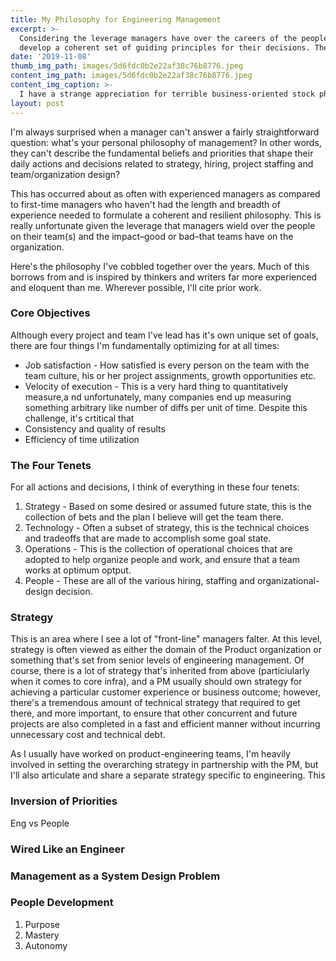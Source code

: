 ```yaml
---
title: My Philosophy for Engineering Management
excerpt: >-
  Considering the leverage managers have over the careers of the people on their team and the results of the team's work, managers must 
  develop a coherent set of guiding principles for their decisions. These are mine.
date: '2019-11-08'
thumb_img_path: images/5d6fdc0b2e22af38c76b8776.jpeg
content_img_path: images/5d6fdc0b2e22af38c76b8776.jpeg
content_img_caption: >-
  I have a strange appreciation for terrible business-oriented stock photography. It's an art form in the same vein as The Room, so let's take a minute to appreciate the gem above.
layout: post
---
```


I'm always surprised when a manager can't answer a fairly straightforward question: what's your personal philosophy of management? In other words, they can't describe the fundamental beliefs and priorities that shape their daily actions and decisions related to strategy, hiring, project staffing and team/organization design?

This has occurred about as often with experienced managers as compared to first-time managers who haven't had the length and breadth of experience needed to formulate a coherent and resilient philosophy. This is really unfortunate given the leverage that managers wield over the people on their team(s) and the impact–good or bad–that teams have on the organization.

Here's the philosophy I've cobbled together over the years. Much of this borrows from and is inspired by thinkers and writers far more experienced and eloquent than me. Wherever possible, I'll cite prior work.

### Core Objectives
Although every project and team I've lead has it's own unique set of goals, there are four things I'm fundamentally optimizing for at all times:

* Job satisfaction - How satisfied is every person on the team with the team culture, his or her project assignments, growth opportunities etc.
* Velocity of execution - This is a very hard thing to quantitatively measure,a nd unfortunately, many companies end up measuring something arbitrary like number of diffs per unit of time. Despite this challenge, it's crtitical that 
* Consistency and quality of results
* Efficiency of time utilization

### The Four Tenets
For all actions and decisions, I think of everything in these four tenets:
1. Strategy - Based on some desired or assumed future state, this is the collection of bets and the plan I believe will get the team there.
2. Technology - Often a subset of strategy, this is the technical choices and tradeoffs that are made to accomplish some goal state.
3. Operations - This is the collection of operational choices that are adopted to help organize people and work, and ensure that a team works at optimum optput.
4. People - These are all of the various hiring, staffing and organizational-design decision.

### Strategy
This is an area where I see a lot of "front-line" managers falter. At this level, strategy is often viewed as either the domain of the Product organization or something that's set from senior levels of engineering management. Of course, there is a lot of strategy that's inherited from above (particiularly when it comes to core infra), and a PM usually should own strategy for achieving a particular customer experience or business outcome; however, there's a tremendous amount of technical strategy that required to get there, and more important, to ensure that other concurrent and future projects are also completed in a fast and efficient manner without incurring unnecessary cost and technical debt.

As I usually have worked on product-engineering teams, I'm heavily involved in setting the overarching strategy in partnership with the PM, but I'll also articulate and share a separate strategy specific to engineering. This 

### Inversion of Priorities
Eng vs People

### Wired Like an Engineer

### Management as a System Design Problem

### People Development
1. Purpose
2. Mastery
3. Autonomy
